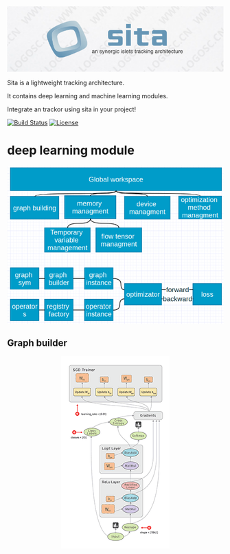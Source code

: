 <div align=center>
<img src="sita.png"/>
</div>

Sita is a lightweight tracking architecture.

It contains deep learning and machine learning modules.

Integrate an trackor using sita in your project!


[![Build Status](https://travis-ci.org/BVLC/caffe.svg?branch=master)](https://travis-ci.org/BVLC/caffe)
[![License](https://img.shields.io/badge/license-BSD-blue.svg)](LICENSE)


# deep learning module

<div align=center>
<img src="framework.png"/>
</div>

## Graph builder

<div align=center>
<img src="graph.gif"/>
</div>